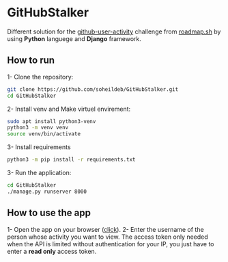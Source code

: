 # GitHubStalker
Different solution for the [github-user-activity](https://roadmap.sh/projects/github-user-activity) challenge from [roadmap.sh](https://roadmap.sh/) by using **Python** languege and **Django** framework.

## How to run
1- Clone the repository:
```bash
git clone https://github.com/soheildeb/GitHubStalker.git
cd GitHubStalker
```
2- Install venv and Make virtuel envirement:
```bash
sudo apt install python3-venv
python3 -m venv venv
source venv/bin/activate
```
3- Install requirements
```bash
python3 -m pip install -r requirements.txt
```
3- Run the application:
```bash
cd GitHubStalker
./manage.py runserver 8000
```

## How to use the app
1- Open the app on your browser ([click](https://roadmap.sh/projects/github-user-activity)).
2- Enter the username of the person whose activity you want to view.
The access token only needed when the API is limited without authentication for your IP, you just have to enter a **read only** access token.
